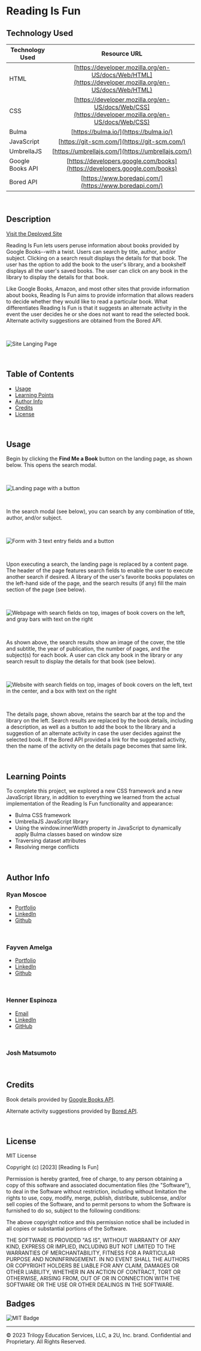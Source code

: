 # Reading Is Fun 

## Technology Used 

| Technology Used         | Resource URL           | 
| ------------- |:-------------:| 
| HTML    | [https://developer.mozilla.org/en-US/docs/Web/HTML](https://developer.mozilla.org/en-US/docs/Web/HTML) | 
| CSS     | [https://developer.mozilla.org/en-US/docs/Web/CSS](https://developer.mozilla.org/en-US/docs/Web/CSS)      |   
| Bulma   | [https://bulma.io/](https://bulma.io/) |
| JavaScript | [https://git-scm.com/](https://git-scm.com/)     |    
| UmbrellaJS | [https://umbrellajs.com/](https://umbrellajs.com/) |
| Google Books API | [https://developers.google.com/books](https://developers.google.com/books) |
| Bored API | [https://www.boredapi.com/](https://www.boredapi.com/) |

<br/>

## Description 

[Visit the Deployed Site](https://justhenner.github.io/reading-is-fun/)

Reading Is Fun lets users peruse information about books provided by Google Books--with a twist. Users can search by title, author, and/or subject. Clicking on a search result displays the details for that book. The user has the option to add the book to the user's library, and a bookshelf displays all the user's saved books. The user can click on any book in the library to display the details for that book. 

Like Google Books, Amazon, and most other sites that provide information about books, Reading Is Fun aims to provide information that allows readers to decide whether they would like to read a particular book. What differentiates Reading Is Fun is that it suggests an alternate activity in the event the user decides he or she does not want to read the selected book. Alternate activity suggestions are obtained from the Bored API.

<br/>

![Site Langing Page](./assets/images/Reading%20is%20Fun.gif)

<br/>

## Table of Contents

* [Usage](#usage)
* [Learning Points](#learning-points)
* [Author Info](#author-info)
* [Credits](#credits)
* [License](#license)

<br/>

## Usage 

Begin by clicking the **Find Me a Book** button on the landing page, as shown below. This opens the search modal.

<br/>

![Landing page with a button](./assets/images/LandingPage.jpg)

<br/>

In the search modal (see below), you can search by any combination of title, author, and/or subject.

<br/>

![Form with 3 text entry fields and a button](./assets/images/SearchModal.jpg)

<br/>

Upon executing a search, the landing page is replaced by a content page. The header of the page features search fields to enable the user to execute another search if desired. A library of the user's favorite books populates on the left-hand side of the page, and the search results (if any) fill the main section of the page (see below). 

<br/>

![Webpage with search fields on top, images of book covers on the left, and gray bars with text on the right](./assets/images/SearchResults.jpg)

<br/>

As shown above, the search results show an image of the cover, the title and subtitle, the year of publication, the number of pages, and the subject(s) for each book. A user can click any book in the library or any search result to display the details for that book (see below).

<br/>

![Website with search fields on top, images of book covers on the left, text in the center, and a box with text on the right](./assets/images/Details.jpg)

<br/>

The details page, shown above, retains the search bar at the top and the library on the left. Search results are replaced by the book details, including a description, as well as a button to add the book to the library and a suggestion of an alternate activity in case the user decides against the selected book. If the Bored API provided a link for the suggested activity, then the name of the activity on the details page becomes that same link.

<br/>

## Learning Points 

To complete this project, we explored a new CSS framework and a new JavaScript library, in addition to everything we learned from the actual implementation of the Reading Is Fun functionality and appearance:
* Bulma CSS framework
* UmbrellaJS JavaScript library
* Using the window.innerWidth property in JavaScript to dynamically apply Bulma classes based on window size
* Traversing dataset attributes
* Resolving merge conflicts

<br/>

## Author Info

### Ryan Moscoe 

* [Portfolio](https://rmoscoe.github.io/portfolio/)
* [LinkedIn](https://www.linkedin.com/in/ryan-moscoe-8652973/)
* [Github](https://github.com/rmoscoe)

<br/>

### Fayven Amelga

* [Portfolio](https://famelga.github.io/Portfolio/)
* [LinkedIn](https://www.linkedin.com/in/fayven-amelga-b09b17b6/)
* [Github](https://github.com/famelga)


<br/>

### Henner Espinoza

* [Email](henner.espinoza@gmail.com)
* [LinkedIn](https://www.linkedin.com/in/hennerespinoza/)
* [GitHub](https://github.com/justhenner)

<br/>

### Josh Matsumoto


<br/>

## Credits

Book details provided by [Google Books API](https://developers.google.com/books).

Alternate activity suggestions provided by [Bored API](https://www.boredapi.com).

<br/>

## License

MIT License

Copyright (c) [2023] [Reading Is Fun]

Permission is hereby granted, free of charge, to any person obtaining a copy
of this software and associated documentation files (the "Software"), to deal
in the Software without restriction, including without limitation the rights
to use, copy, modify, merge, publish, distribute, sublicense, and/or sell
copies of the Software, and to permit persons to whom the Software is
furnished to do so, subject to the following conditions:

The above copyright notice and this permission notice shall be included in all
copies or substantial portions of the Software.

THE SOFTWARE IS PROVIDED "AS IS", WITHOUT WARRANTY OF ANY KIND, EXPRESS OR
IMPLIED, INCLUDING BUT NOT LIMITED TO THE WARRANTIES OF MERCHANTABILITY,
FITNESS FOR A PARTICULAR PURPOSE AND NONINFRINGEMENT. IN NO EVENT SHALL THE
AUTHORS OR COPYRIGHT HOLDERS BE LIABLE FOR ANY CLAIM, DAMAGES OR OTHER
LIABILITY, WHETHER IN AN ACTION OF CONTRACT, TORT OR OTHERWISE, ARISING FROM,
OUT OF OR IN CONNECTION WITH THE SOFTWARE OR THE USE OR OTHER DEALINGS IN THE
SOFTWARE.

## Badges

![MIT Badge](https://img.shields.io/badge/license-MIT-blue)

---

© 2023 Trilogy Education Services, LLC, a 2U, Inc. brand. Confidential and Proprietary. All Rights Reserved.